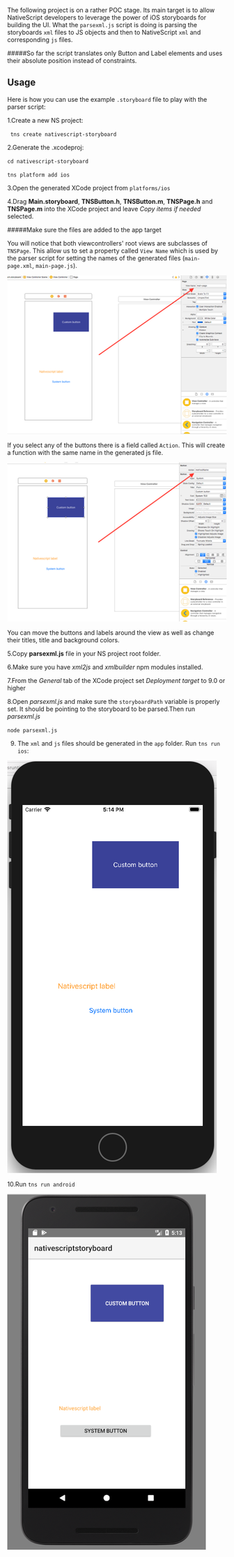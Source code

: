 The following project is on a rather POC stage. Its main target is to allow NativeScript developers to leverage the power of iOS storyboards for building the UI. What the `parsexml.js` script is doing is parsing the storyboards `xml` files to JS objects and then to NativeScript `xml` and corresponding `js` files.

#####So far the script translates only Button and Label elements and uses their absolute position instead of constraints. 

## Usage

Here is how you can use the example `.storyboard` file to play with the parser script:

1.Create a new NS project:

`` tns create nativescript-storyboard``

2.Generate the .xcodeproj:

``cd nativescript-storyboard``

``tns platform add ios``

3.Open the generated XCode project from `platforms/ios`

4.Drag **Main.storyboard**, **TNSButton.h**, **TNSButton.m**, **TNSPage.h** and **TNSPage.m** into the XCode project and leave *Copy items if needed* selected.

#####Make sure the files are added to the app target

You will notice that both viewcontrollers' root views are subclasses of ``TNSPage``. This allow us to set a property called ``View Name`` which is used by the parser script for setting the names of the generated files (``main-page.xml``, ``main-page.js``).

![](./viewname.png)

If you select any of the buttons there is a field called ``Action``. This will create a function with the same name in the generated js file.

![](./action.png)

You can move the buttons and labels around the view as well as change their titles, title and background colors. 

5.Copy **parsexml.js** file in your NS project root folder.

6.Make sure you have *xml2js* and *xmlbuilder* npm modules installed.

7.From the *General* tab of the XCode project set *Deployment target* to 9.0 or higher

8.Open *parsexml.js* and make sure the ``storyboardPath`` variable is properly set. It should be pointing to the storyboard to be parsed.Then run *parsexml.js*

``node parsexml.js``

9. The ``xml`` and ``js`` files should be generated in the ``app`` folder. Run ``tns run ios``:

![](./ios.png)

10.Run ``tns run android``

![](./android.png)







